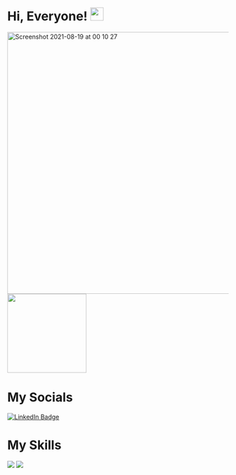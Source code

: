 # Hi, Everyone! <img src="https://raw.githubusercontent.com/MartinHeinz/MartinHeinz/master/wave.gif" width="30px">



<img width="597" alt="Screenshot 2021-08-19 at 00 10 27" src="https://user-images.githubusercontent.com/60359037/129972956-16b9a4dd-7703-4caa-919c-1772c397cdd9.png">


<img height="180em" src="https://github-readme-stats.vercel.app/api?username=eceCaliskan&show_icons=true&hide_border=true&&count_private=true&include_all_commits=true" />

# My Socials

[![LinkedIn Badge](https://img.shields.io/badge/LinkedIn-Profile-informational?style=flat&logo=linkedin&logoColor=white&color=0D76A8)](https://www.linkedin.com/in/ececaliskan22/)

# My Skills

![](https://img.shields.io/badge/Code-Java-informational?style=flat&logo=Java&logoColor=white&color=4AB197)
![](https://img.shields.io/badge/Code-Dart-informational?style=flat&logo=Dart&logoColor=white&color=4AB197)






